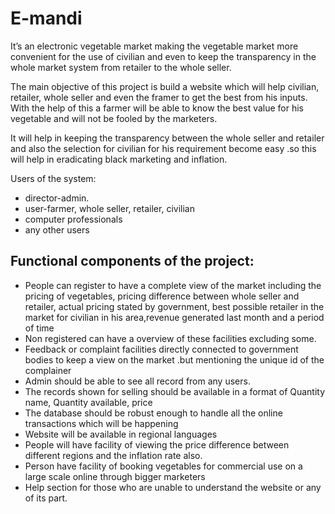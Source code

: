 # E-mandi

It’s an electronic vegetable market making the vegetable market more convenient for the
use of civilian and even to keep the transparency in the whole market system from retailer
to the whole seller.

The main objective of this project is build a website which will help civilian, retailer,
whole seller and even the framer to get the best from his inputs.
With the help of this a farmer will be able to know the best value for his vegetable and
will not be fooled by the marketers.

It will help in keeping the transparency between the whole seller and retailer and also the
selection for civilian for his requirement become easy .so this will help in eradicating
black marketing and inflation.

Users of the system:
- director-admin.
- user-farmer, whole seller, retailer, civilian
- computer professionals
- any other users

## Functional components of the project:
* People can register to have a complete view of the market including the pricing of vegetables, pricing difference between whole seller and retailer, actual pricing stated by government, best possible retailer in the market for civilian in his area,revenue generated last month and a period of time
* Non registered can have a overview of these facilities excluding some.
* Feedback or complaint facilities directly connected to government bodies to keep a view on the market .but mentioning the unique id of the complainer
* Admin should be able to see all record from any users.
* The records shown for selling should be available in a format of Quantity name,
Quantity available, price
* The database should be robust enough to handle all the online transactions which
will be happening
* Website will be available in regional languages
* People will have facility of viewing the price difference between different regions
and the inflation rate also.
* Person have facility of booking vegetables for commercial use on a large scale
online through bigger marketers
* Help section for those who are unable to understand the website or any of its part.
